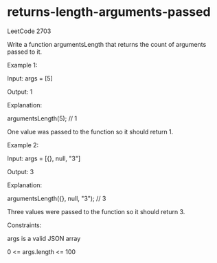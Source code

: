 # returns-length-arguments-passed
LeetCode 2703

Write a function argumentsLength that returns the count of arguments passed to it.
 

Example 1:

Input: args = [5]

Output: 1

Explanation:

argumentsLength(5); // 1

One value was passed to the function so it should return 1.

Example 2:

Input: args = [{}, null, "3"]

Output: 3

Explanation: 

argumentsLength({}, null, "3"); // 3

Three values were passed to the function so it should return 3.
 

Constraints:

args is a valid JSON array

0 <= args.length <= 100
